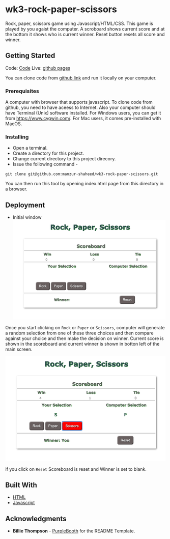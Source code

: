 # wk3-rock-paper-scissors
Rock, paper, scissors game using Javascript/HTML/CSS. This game is played by you agaist the computer. A scroboard shows current score and at the bottom it shows who is current winner. Reset button resets all score and winner.

## Getting Started
Code: [Code](https://github.com/manzur-shaheed/wk3-rock-paper-scissors)
Live: [github pages](https://manzur-shaheed.github.io/wk3-rock-paper-scissors/)

You can clone code from [github link](https://github.com/manzur-shaheed/wk3-rock-paper-scissors) and run it locally on your computer.

### Prerequisites

A computer with browser that supports javascript. To clone code from github, you need to have aceess to Internet. Also your computer should have Terminal (Unix) software installed. For Windows users, you can get it from https://www.cygwin.com/. For Mac users, it comes pre-installed with MacOS. 

### Installing

- Open a terminal.  
- Create a directory for this project.
- Change current directory to this project direcory.
- Issue the following command -

```
git clone git@github.com:manzur-shaheed/wk3-rock-paper-scissors.git
```
You can then run this tool by opening index.html page from this directory in a browser.

## Deployment

- Initial window 
![initial_window](./assets/images/main_screen.png)

Once you start clicking on ```Rock``` or ```Paper``` or ```Scissors```, computer will generate a random selection from one of these three choices and then compare against your choice and then make the decision on winner. Current score is shown in the scoreboard and current winner is shown in botton left of the main screen.

![current_winner](./assets/images/current_winner.png)

if you click on ```Reset``` Scoreboard is reset and Winner is set to blank.

## Built With

* [HTML](https://developer.mozilla.org/en-US/docs/Web/HTML)
* [Javascript](https://developer.mozilla.org/en-US/docs/Web/JavaScript)

## Acknowledgments
* **Billie Thompson** - [PurpleBooth](https://github.com/PurpleBooth) for the README Template.